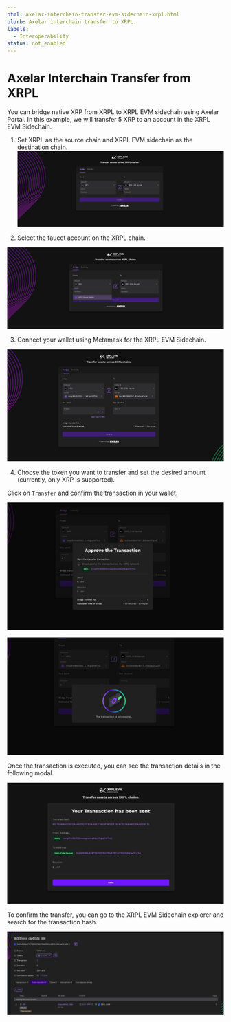 ```yaml
---
html: axelar-interchain-transfer-evm-sidechain-xrpl.html
blurb: Axelar interchain transfer to XRPL.
labels:
  - Interoperability
status: not_enabled
---
```

# Axelar Interchain Transfer from XRPL

You can bridge native XRP from XRPL to XRPL EVM sidechain using Axelar Portal. In this example, we will transfer 5 XRP to an account in the XRPL EVM Sidechain.

1. Set XRPL as the source chain and XRPL EVM sidechain as the destination chain.
![portal set chains](../img/axelar-xrpl-set-chains.png)

2. Select the faucet account on the XRPL chain.

![portal set chains](../img/axelar-xrpl-select-faucet.png)

3. Connect your wallet using Metamask for the XRPL EVM Sidechain.

![portal connect metamask](../img/axelar-xrpl-connect-metamask.png)

4. Choose the token you want to transfer and set the desired amount (currently, only XRP is supported). 

Click on `Transfer` and confirm the transaction in your wallet.

![portal transfer](../img/axelar-xrpl-wait-faucet-transaction.png)

![portal transaction executed](../img/axelar-xrpl-await-transaction.png)

Once the transaction is executed, you can see the transaction details in the following modal.

![portal transaction list](../img/axelar-xrpl-tx-success.png)

To confirm the transfer, you can go to the XRPL EVM Sidechain explorer and search for the transaction hash.

![portal transaction list](../img/axelar-xrpl-verify-destination-transfer.png)

